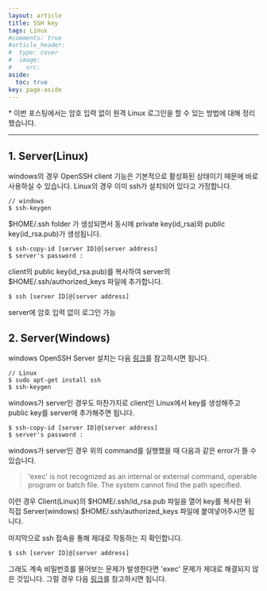 ```yaml
---
layout: article
title: SSH key
tags: Linux
#comments: true
#article_header:
#  type: cover
#  image:
#    src:
aside:
  toc: true
key: page-aside
---
```


  \* 이번 포스팅에서는 암호 입력 없이 원격 Linux 로그인을 할 수 있는 방법에 대해 정리했습니다.

-----------------------------------------------------

## 1. Server(Linux)

  windows의 경우 OpenSSH client 기능은 기본적으로 활성화된 상태이기 때문에 바로 사용하실 수 있습니다. Linux의 경우 이미 ssh가 설치되어 있다고 가정합니다.

    // windows
    $ ssh-keygen

  $HOME/.ssh folder 가 생성되면서 동시에 private key(id_rsa)와 public key(id_rsa.pub)가 생성됩니다.

    $ ssh-copy-id [server ID]@[server address]
    $ server's password :

  client의 public key(id_rsa.pub)를 복사하여 server의 $HOME/.ssh/authorized_keys 파일에 추가합니다.

    $ ssh [server ID]@[server address]

  server에 암호 입력 없이 로그인 가능


## 2. Server(Windows)

  windows OpenSSH Server 설치는 다음 [링크](https://docs.microsoft.com/ko-kr/windows-server/administration/openssh/openssh_install_firstuse)를 참고하시면 됩니다.

    // Linux
    $ sudo apt-get install ssh
    $ ssh-keygen

  windows가 server인 경우도 마찬가지로 client인 Linux에서 key를 생성해주고 public key를 server에 추가해주면 됩니다.

    $ ssh-copy-id [server ID]@[server address]
    $ server's password :

  windows가 server인 경우 위의 command를 실행했을 때 다음과 같은 error가 뜰 수 있습니다.

>    'exec' is not recognized as an internal or external command, operable program or batch file. The system cannot find the path specified.


이런 경우 Client(Linux)의 \$HOME/.ssh/id_rsa.pub 파일을 열어 key를 복사한 뒤 직접 Server(windows) \$HOME/.ssh/authorized_keys 파일에 붙여넣어주시면 됩니다.

  마지막으로 ssh 접속을 통해 제대로 작동하는 지 확인합니다.

    $ ssh [server ID]@[server address]

  그래도 계속 비밀번호를 물어보는 문제가 발생한다면 'exec' 문제가 제대로 해결되지 않은 것입니다. 그럴 경우 다음 [링크](https://stackoverflow.com/questions/16212816/setting-up-openssh-for-windows-using-public-key-authentication)를 참고하시면 됩니다.
